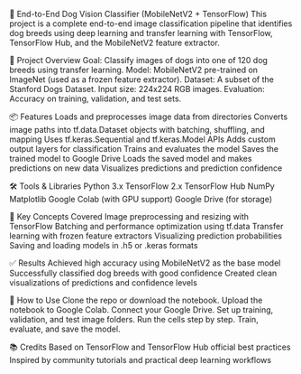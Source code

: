 🐶 End-to-End Dog Vision Classifier (MobileNetV2 + TensorFlow)
This project is a complete end-to-end image classification pipeline that identifies dog breeds using deep learning and transfer learning with TensorFlow, TensorFlow Hub, and the MobileNetV2 feature extractor.

🚀 Project Overview
Goal: Classify images of dogs into one of 120 dog breeds using transfer learning.
Model: MobileNetV2 pre-trained on ImageNet (used as a frozen feature extractor).
Dataset: A subset of the Stanford Dogs Dataset.
Input size: 224x224 RGB images.
Evaluation: Accuracy on training, validation, and test sets.

📦 Features
Loads and preprocesses image data from directories
Converts image paths into tf.data.Dataset objects with batching, shuffling, and mapping
Uses tf.keras.Sequential and tf.keras.Model APIs
Adds custom output layers for classification
Trains and evaluates the model
Saves the trained model to Google Drive
Loads the saved model and makes predictions on new data
Visualizes predictions and prediction confidence

🛠️ Tools & Libraries
Python 3.x
TensorFlow 2.x
TensorFlow Hub
NumPy
Matplotlib
Google Colab (with GPU support)
Google Drive (for storage)

🧠 Key Concepts Covered
Image preprocessing and resizing with TensorFlow
Batching and performance optimization using tf.data
Transfer learning with frozen feature extractors
Visualizing prediction probabilities
Saving and loading models in .h5 or .keras formats

✅ Results
Achieved high accuracy using MobileNetV2 as the base model
Successfully classified dog breeds with good confidence
Created clean visualizations of predictions and confidence levels

📌 How to Use
Clone the repo or download the notebook.
Upload the notebook to Google Colab.
Connect your Google Drive.
Set up training, validation, and test image folders.
Run the cells step by step.
Train, evaluate, and save the model.

📚 Credits
Based on TensorFlow and TensorFlow Hub official best practices
Inspired by community tutorials and practical deep learning workflows
